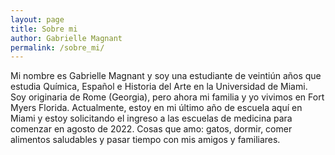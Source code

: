 ```yaml
---
layout: page
title: Sobre mi
author: Gabrielle Magnant
permalink: /sobre_mi/
---
```


Mi nombre es Gabrielle Magnant y soy una estudiante de veintiún años que estudia Química, Español e Historia del Arte en la Universidad de Miami. Soy originaria de Rome (Georgia), pero ahora mi familia y yo vivimos en Fort Myers Florida. Actualmente, estoy en mi último año de escuela aquí en Miami y estoy solicitando el ingreso a las escuelas de medicina para comenzar en agosto de 2022. Cosas que amo: gatos, dormir, comer alimentos saludables y pasar tiempo con mis amigos y familiares.
